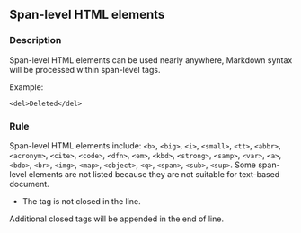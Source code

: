 ## Span-level HTML elements

### Description

Span-level HTML elements can be used nearly anywhere, Markdown syntax will be processed within span-level tags.

Example:

    <del>Deleted</del>

### Rule

Span-level HTML elements include: `<b>`, `<big>`, `<i>`, `<small>`, `<tt>`, 	`<abbr>`, `<acronym>`, `<cite>`, `<code>`, `<dfn>`, `<em>`, `<kbd>`, `<strong>`, `<samp>`, `<var>`, `<a>`, `<bdo>`, `<br>`, `<img>`, `<map>`, `<object>`, `<q>`, `<span>`, `<sub>`, `<sup>`. Some span-level elements are not listed because they are not suitable for text-based document.


* The tag is not closed in the line.

Additional closed tags will be appended in the end of line.
